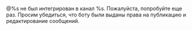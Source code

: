 @%s не был интегрирован в канал %s. Пожалуйста, попробуйте еще раз.
Просим убедиться, что боту были выданы права на публикацию и редактирование сообщений.

